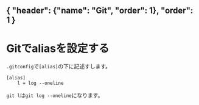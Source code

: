 { "header": {"name": "Git", "order": 1}, "order": 1 }
---
# Gitでaliasを設定する

`.gitconfig`で`[alias]`の下に記述すします。

```
[alias]
    l = log --oneline
```

`git l`は`git log --oneline`になります。
